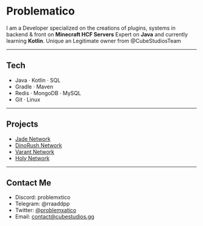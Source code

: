 # Problematico

I am a Developer specialized on the creations of plugins, systems in backend & front on **Minecraft HCF Servers**
Expert on **Java** and currently learning **Kotlin**. Unique an Legitimate owner from @CubeStudiosTeam

---

## Tech
- Java · Kotlin · SQL  
- Gradle · Maven  
- Redis · MongoDB · MySQL  
- Git · Linux  

---

## Projects
- [Jade Network](x.com/jademcnet)
- [DinoRush Network](x.com/dinorushnetwork)
- [Varant Network](x.com/varantmc)
- [Holy Network](https://www.x.com/holypvpnet)

---

## Contact Me
- Discord: problemxtico
- Telegram: @rraaddpp
- Twitter: [@problemxatico](x.com/problemxatico)
- Email: contact@cubestudios.gg
